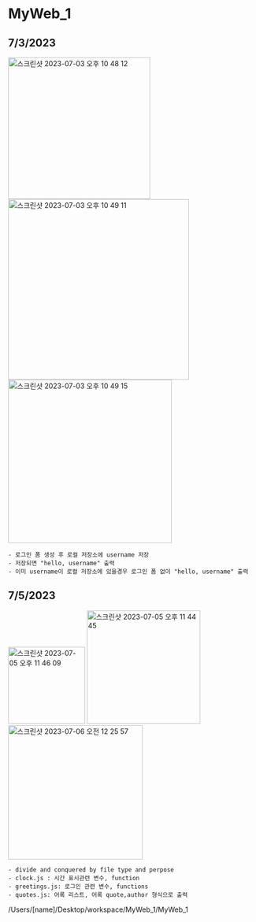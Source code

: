 # MyWeb_1

<h2>7/3/2023</h2>
<img width="288" alt="스크린샷 2023-07-03 오후 10 48 12" src="https://github.com/bladnoch/MyWeb_1/assets/112937442/02a4ff7d-66d4-4488-ac64-e71568bfc785">
<img width="367" alt="스크린샷 2023-07-03 오후 10 49 11" src="https://github.com/bladnoch/MyWeb_1/assets/112937442/6cdabae6-865f-45b9-901f-6351b09be1ae">
<img width="332" alt="스크린샷 2023-07-03 오후 10 49 15" src="https://github.com/bladnoch/MyWeb_1/assets/112937442/f0802247-601b-4a34-8cea-6255183b7d79">

    - 로그인 폼 생성 후 로컬 저장소에 username 저장
    - 저장되면 "hello, username" 출력 
    - 이미 username이 로컬 저장소에 있을경우 로그인 폼 없이 "hello, username" 출력

<h2>7/5/2023 </h2>
<img width="156" alt="스크린샷 2023-07-05 오후 11 46 09" src="https://github.com/bladnoch/Webtoon_App/assets/112937442/c5f46479-ae71-4c1a-8a73-c3dd3d6b4890">
<img width="230" alt="스크린샷 2023-07-05 오후 11 44 45" src="https://github.com/bladnoch/Webtoon_App/assets/112937442/3546dc18-3c82-462d-a1de-f5d23916247b">
<img width="273" alt="스크린샷 2023-07-06 오전 12 25 57" src="https://github.com/bladnoch/Webtoon_App/assets/112937442/2a6e983b-9627-45f4-bbbe-65941e76f921">

    - divide and conquered by file type and perpose
    - clock.js : 시간 표시관련 변수, function
    - greetings.js: 로그인 관련 변수, functions
    - quotes.js: 어록 리스트, 어록 quote,author 형식으로 출력

/Users/[name]/Desktop/workspace/MyWeb_1/MyWeb_1


